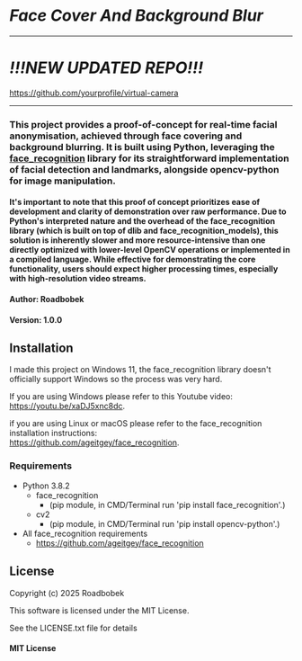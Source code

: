 # *Face Cover And Background Blur*

---

# ***!!!NEW UPDATED REPO!!!***

https://github.com/yourprofile/virtual-camera

---

### This project provides a proof-of-concept for real-time facial anonymisation, achieved through face covering and background blurring. It is built using Python, leveraging the [face_recognition](https://github.com/ageitgey/face_recognition) library for its straightforward implementation of facial detection and landmarks, alongside opencv-python for image manipulation.

#### It's important to note that this proof of concept prioritizes ease of development and clarity of demonstration over raw performance. Due to Python's interpreted nature and the overhead of the face_recognition library (which is built on top of dlib and face_recognition_models), this solution is inherently slower and more resource-intensive than one directly optimized with lower-level OpenCV operations or implemented in a compiled language. While effective for demonstrating the core functionality, users should expect higher processing times, especially with high-resolution video streams.

#### Author: Roadbobek

#### Version: 1.0.0

## Installation
I made this project on Windows 11, the face_recognition library doesn't officially support Windows so the process was very hard.

If you are using Windows please refer to this Youtube video: <br>
https://youtu.be/xaDJ5xnc8dc.

if you are using Linux or macOS please refer to the face_recognition installation instructions: <br>
https://github.com/ageitgey/face_recognition.
### Requirements

- Python 3.8.2
  - face_recognition
      - (pip module, in CMD/Terminal run 'pip install face_recognition'.)
  - cv2
      - (pip module, in CMD/Terminal run 'pip install opencv-python'.)
- All face_recognition requirements
  - https://github.com/ageitgey/face_recognition

## License

Copyright (c) 2025 Roadbobek

This software is licensed under the MIT License.

See the LICENSE.txt file for details

#### MIT License
